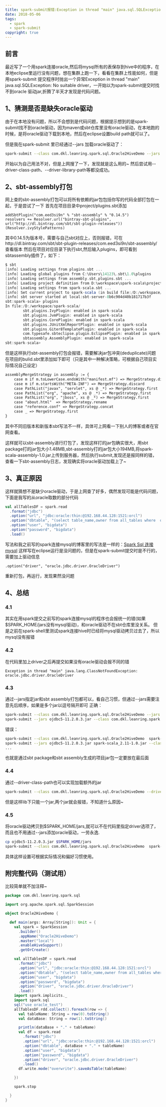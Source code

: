```yaml
---
title: spark-submit报错:Exception in thread "main" java.sql.SQLException:No suitable driver
date: 2018-05-06
tags:
  - spark
  - spark-submit
copyright: true
---
```

## 前言
最近写了一个用spark连接oracle,然后将mysql所有的表保存到hive中的程序，在本地eclipse里运行没有问题，想在集群上跑一下，看看在集群上性能如何，但是用spark-submit 提交程序时抛出一个异常Exception in thread "main" java.sql.SQLException: No suitable driver，一开始以为spark-submit提交时找不到oracle 驱动jar,折腾了半天才发现是代码问题。
## 1、猜测是否是缺失oracle驱动
由于在本地没有问题，所以不会想到是代码问题，根据提示想到的是spark-submit找不到oracle驱动，因为maven或sbt仓库里没有oracle驱动，在本地跑的时候，是将oracle驱动下载到本地，然后在eclipse设置build path就可以了。

但是我在spark-submit 里已经通过--jars 加载oracle驱动了：
```bash
spark-submit --class com.dkl.leanring.spark.sql.Oracle2HiveDemo --jars ojdbc5-11.2.0.3.jar spark-scala_2.11-1.0.jar
```
开始以为自己用法不对，但是上网搜了一下，发现就是这么用的~
然后尝试用--driver-class-path、--driver-library-path等都没成功。
<!-- more -->
## 2、sbt-assembly打包
网上查的sbt-assembly打包可以将所有依赖的jar包包括你写的代码全部打包在一起，于是尝试了一下
首先在项目目录中project/plugins.sbt添加
```
addSbtPlugin("com.eed3si9n" % "sbt-assembly" % "0.14.5")
resolvers += Resolver.url("bintray-sbt-plugins", url("http://dl.bintray.com/sbt/sbt-plugin-releases"))(Resolver.ivyStylePatterns)
```
其中0.14.5为版本号，需要与自己sbt对应上，否则报错，可在http://dl.bintray.com/sbt/sbt-plugin-releases/com.eed3si9n/sbt-assembly/查看版本
然后在项目对应目录下执行sbt,然后输入plugins，即可看到sbtassembly插件了，如下：
```sbt
$ sbt
[info] Loading settings from plugins.sbt ...
[info] Loading global plugins from C:\Users\14123\.sbt\1.0\plugins
[info] Loading settings from assembly.sbt,plugins.sbt ...
[info] Loading project definition from D:\workspace\spark-scala\project
[info] Loading settings from spark-scala.sbt ...
[info] Set current project to spark-scala (in build file:/D:/workspace/spark-scala/)
[info] sbt server started at local:sbt-server-8b6c904d40b181717b3f
sbt:spark-scala> plugins
In file:/D:/workspace/spark-scala/
        sbt.plugins.IvyPlugin: enabled in spark-scala
        sbt.plugins.JvmPlugin: enabled in spark-scala
        sbt.plugins.CorePlugin: enabled in spark-scala
        sbt.plugins.JUnitXmlReportPlugin: enabled in spark-scala
        sbt.plugins.Giter8TemplatePlugin: enabled in spark-scala
        com.typesafe.sbteclipse.plugin.EclipsePlugin: enabled in spark-scala
        sbtassembly.AssemblyPlugin: enabled in spark-scala
sbt:spark-scala>

```

但是这样执行sbt-assembly打包会报错，需要解决jar包冲突(deduplicate)问题
在项目的bulid.sbt里添加如下即可（只是其中一种解决策略，可根据自己项目实际情况自己设定）
```txt
assemblyMergeStrategy in assembly := {
    case m if m.toLowerCase.endsWith("manifest.mf") => MergeStrategy.discard
    case m if m.startsWith("META-INF") => MergeStrategy.discard
    case PathList("javax", "servlet", xs @ _*) => MergeStrategy.first
    case PathList("org", "apache", xs @ _*) => MergeStrategy.first
    case PathList("org", "jboss", xs @ _*) => MergeStrategy.first
    case "about.html"  => MergeStrategy.rename
    case "reference.conf" => MergeStrategy.concat
    case _ => MergeStrategy.first
}
```
其中不同旧版本和新版本sbt写法不一样，具体可上网看一下别人的博客或者在官网查看。

这样就可以sbt-assembly进行打包了，发现这样打的jar包确实很大，用sbt package打的jar包大小1.48MB,sbt-assembly打的jar包大小194MB,将spark-scala-assembly-1.0.jar上传到服务器，然后执行submit,发现还是报同样的错，查看一下sbt-assembly日志，发现确实将oracle驱动加载上了~
## 3、真正原因
这样就猜想不是缺少oracle驱动，于是上网查了好多，偶然发现可能是代码问题，下面是我写的从oracle取数的部分代码
```scala
val allTablesDF = spark.read
  .format("jdbc")
  .option("url", "jdbc:oracle:thin:@192.168.44.128:1521:orcl")
  .option("dbtable", "(select table_name,owner from all_tables where  owner  in('BIGDATA'))a")
  .option("user", "bigdata")
  .option("password", "bigdata")
  .load()
```
写法和我之前写的spark连接mysql的博客里的写法是一样的：[Spark Sql 连接mysql](http://dongkelun.com/2018/03/21/sparkMysql/)
这样写在eclipse运行是没问题的，但是在spark-submit提交时是不行的，需要加上驱动信息
```
.option("driver", "oracle.jdbc.driver.OracleDriver")
```
重新打包，再运行，发现果然没问题
## 4、总结
### 4.1
其实在用spark提交之前写的spark连接mysql的程序也会报统一的错(如果$SPARK_HOME/jars没有mysql驱动)，和oracle驱动不在sbt仓库里没关系。
但是之前在spark-shell里测试spark连接hive时已经将mysql驱动拷贝过去了，所以mysql没有报错
### 4.2
在代码里加上driver之后再提交如果没有oracle驱动会报不同的错
```
Exception in thread "main" java.lang.ClassNotFoundException: oracle.jdbc.driver.OracleDriver
```
### 4.3 
通过--jars指定jar和sbt assembly打包都可以，看自己习惯，但通过--jars需要注意先后顺序，如果是多个jar以逗号隔开即可
正确：
```bash
spark-submit --class com.dkl.leanring.spark.sql.Oracle2HiveDemo --jars ojdbc5-11.2.0.3.jar spark-scala_2.11-1.0.jar 
spark-submit --jars ojdbc5-11.2.0.3.jar --class com.dkl.leanring.spark.sql.Oracle2HiveDemo  spark-scala_2.11-1.0.jar 
```
错误：
```bash
spark-submit --class com.dkl.leanring.spark.sql.Oracle2HiveDemo  spark-scala_2.11-1.0.jar --jars ojdbc5-11.2.0.3.jar
spark-submit --jars ojdbc5-11.2.0.3.jar spark-scala_2.11-1.0.jar --class com.dkl.leanring.spark.sql.Oracle2HiveDemo 
...
```
也就是通过sbt package和sbt assembly生成的项目jar包一定要放在最后面
### 4.4 
通过--driver-class-path也可以实现加载额外的jar
```bash
spark-submit --class com.dkl.leanring.spark.sql.Oracle2HiveDemo --driver-class-path lib/*  spark-scala_2.11-1.0.jar
```
但是这样lib下只能一个jar,两个jar就会报错，不知道什么原因~
### 4.5 
将oracle驱动拷贝到$SPARK_HOME/jars,就可以不在代码里指定driver选项了，而且也不用通过--jars添加oracle驱动，一劳永逸.
```bash
cp ojdbc5-11.2.0.3.jar $SPARK_HOME/jars
spark-submit --class com.dkl.leanring.spark.sql.Oracle2HiveDemo  spark-scala_2.11-1.0.jar
```
具体这样设置可根据实际情况和偏好习惯使用。
## 附完整代码（测试用）
比较简单就不加注释~
```scala
package com.dkl.leanring.spark.sql

import org.apache.spark.sql.SparkSession

object Oracle2HiveDemo {

  def main(args: Array[String]): Unit = {
    val spark = SparkSession
      .builder()
      .appName("Oracle2HiveDemo")
      .master("local")
      .enableHiveSupport()
      .getOrCreate()

    val allTablesDF = spark.read
      .format("jdbc")
      .option("url", "jdbc:oracle:thin:@192.168.44.128:1521:orcl")
      .option("dbtable", "(select table_name,owner from all_tables where  owner  in('BIGDATA'))a")
      .option("user", "bigdata")
      .option("password", "bigdata")
      .option("driver", "oracle.jdbc.driver.OracleDriver")
      .load()
    import spark.implicits._
    import spark.sql
    sql("use oracle_test")
    allTablesDF.rdd.collect().foreach(row => {
      val tableName: String = row(0).toString()
      val dataBase: String = row(1).toString()

      println(dataBase + "." + tableName)
      val df = spark.read
        .format("jdbc")
        .option("url", "jdbc:oracle:thin:@192.168.44.128:1521:orcl")
        .option("dbtable", dataBase + "." + tableName)
        .option("user", "bigdata")
        .option("password", "bigdata")
        .option("driver", "oracle.jdbc.driver.OracleDriver")
        .load()
      df.write.mode("overwrite").saveAsTable(tableName)

    })

    spark.stop

  }
}
```
